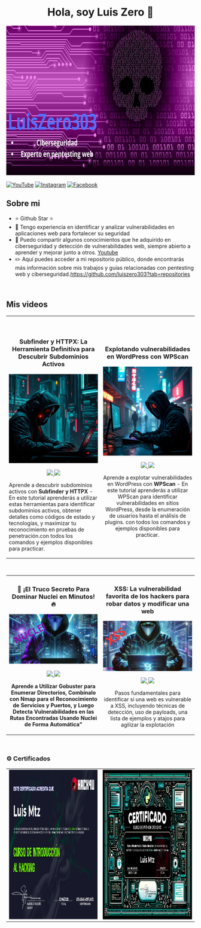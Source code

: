 <div align="center">
<h1 align="center">Hola, soy Luis Zero 👋</h1>
</div>
<img src="https://github.com/luiszero303/luiszero303/blob/main/segurity.png" width="2500" height="400">

<!-- YouTube Badge (sin suscriptores) -->
[![YouTube](https://img.shields.io/youtube/channel/subscribers/UCuqlQBCI5XzwBu1zHLWLyMA?style=for-the-badge&color=purple)](https://www.youtube.com/channel/UCuqlQBCI5XzwBu1zHLWLyMA)
[![Instagram](https://img.shields.io/badge/Instagram-luiszero939-purple?style=for-the-badge)](https://www.instagram.com/luiszero939/)
[![Facebook](https://img.shields.io/badge/Facebook-Profile-purple?style=for-the-badge)](https://www.facebook.com/profile.php?id=61573587704388)

## Sobre mi

- ⭐ Github Star ⭐ 
- 📲 Tengo experiencia en identificar y analizar vulnerabilidades en aplicaciones web para fortalecer su seguridad
- 🎥 Puedo compartir algunos conocimientos que he adquirido en ciberseguridad y detección de vulnerabilidades web, siempre abierto a aprender y mejorar junto a otros.  [Youtube](https://www.youtube.com/channel/UCuqlQBCI5XzwBu1zHLWLyMA) 
- ✏️ Aquí puedes acceder a mi repositorio público, donde encontrarás más información sobre mis trabajos y guías relacionadas con pentesting web y ciberseguridad.https://github.com/luiszero303?tab=repositories 
<br>

## Mis videos
<table>
<tr>
<td width="50%">  
<br>  
<br>  
<h3 align="center">Subfinder y HTTPX: La Herramienta Definitiva para Descubrir Subdominios Activos</h3>
<div align="center">
<a href="https://github.com/luiszero303/Subfinder-httpx" target="_blank"><img src="https://github.com/luiszero303/Subfinder-httpx/blob/main/subfinder-httpx.jpeg" width="400" alt="Curso básico android"></a>
<p>
<a href="https://github.com/luiszero303/Subfinder-httpx" target="_blank">
<img src="https://img.shields.io/badge/CÓDIGO-ff9?style=for-the-badge&logo=github&logoColor=black">
</a>
<a href="https://www.youtube.com/watch?v=DGjZE2_dmKY&t=82s" target="_blank">
<img src="https://img.shields.io/badge/-Youtube-green?style=for-the-badge&color=fbfc40">
</a>
</p>
</div>
<p>Aprende a descubrir subdominios activos con <strong>Subfinder y HTTPX</strong> - En este tutorial aprenderás a utilizar estas herramientas para identificar subdominios activos, obtener detalles como códigos de estado y tecnologías, y maximizar tu reconocimiento en pruebas de penetración.con todos los comandos y ejemplos disponibles para practicar.</p>
</div>                                                                                      
</td>

<td width="50%">
               <br>
<h3 align="center">Explotando vulnerabilidades en WordPress con WPScan</h3>
<div align="center">                                       
<a href="https://github.com/luiszero303/guia-practica-wpscan/tree/main" target="_blank"><img src="https://github.com/luiszero303/guia-practica-wpscan/blob/main/wpscan.jpeg" width="410" alt="Curso arquitectura MVVM"></a>
<br>
<p>
<a href="https://github.com/luiszero303/guia-practica-wpscan/tree/main" target="_blank">
<img src="https://img.shields.io/badge/C%C3%93DIGO-80ffaa?style=for-the-badge&logo=github&logoColor=black">
</a>
<a href="https://www.youtube.com/watch?v=3xBooiJBt0Q&t=390s" target="_blank">
<img src="https://img.shields.io/badge/-Youtube-green?style=for-the-badge&color=3fFD7f">
</a>
</p>
<p>Aprende a explotar vulnerabilidades en WordPress con <strong>WPScan</strong> - En este tutorial aprenderás a utilizar WPScan para identificar vulnerabilidades en sitios WordPress, desde la enumeración de usuarios hasta el análisis de plugins.  con todos los comandos y ejemplos disponibles para practicar.</p>
</div>

</div>                                                             
</table>                                                                                 
</div>
<br>

<table>
<tr>
<td width="50%">
<h3 align="center">🚀 ¡El Truco Secreto Para Dominar Nuclei en Minutos! 🔥</h3>
<div align="center">
<a href="https://github.com/luiszero303/Nuclei_Nmap_Gobuster/tree/main" target="_blank"><img src="https://github.com/luiszero303/Nuclei_Nmap_Gobuster/blob/main/NUCLEI.png" width="400" alt="Curso intermedio Android"></a>
<p>
<a href="https://github.com/luiszero303/Nuclei_Nmap_Gobuster/tree/main" target="_blank">
<img src="https://img.shields.io/badge/CÓDIGO-ff9?style=for-the-badge&logo=github&logoColor=black">
</a>
<a href="https://www.youtube.com/watch?v=jZBqMm7mer0&t=237s" target="_blank">
<img src="https://img.shields.io/badge/-Youtube-green?style=for-the-badge&color=fbfc40">
</a>
</p>
<p></strong>  <strong>Aprende a Utilizar Gobuster para Enumerar Directorios, Combínalo con Nmap para el Reconocimiento de Servicios y Puertos, y Luego Detecta Vulnerabilidades en las Rutas Encontradas Usando Nuclei de Forma Automática"</p>
</div>
                                                                                      
</td>       

<td width="50%">
<h3 align="center">XSS: La vulnerabilidad favorita de los hackers para robar datos y modificar una web</h3>
<div align="center">
<a href="https://github.com/luiszero303/Inyecciones_XSS/tree/main" target="_blank"><img src="https://github.com/luiszero303/Inyecciones_XSS/blob/main/XSS(1).png" width="400" alt="Curso Kotlin Multiplatform"></a>
<p>
<a href="https://github.com/luiszero303/Inyecciones_XSS/tree/main" target="_blank">
<img src="https://img.shields.io/badge/C%C3%93DIGO-cfaae0?style=for-the-badge&logo=github&logoColor=black">
</a>
<a href="https://www.youtube.com/watch?v=4kI-sRyLnEo&t=88s" target="_blank">
<img src="https://img.shields.io/badge/-Youtube-green?style=for-the-badge&color=ff00f4">
</a>
</p>
<p>Pasos fundamentales para identificar si una web es vulnerable a XSS, incluyendo técnicas de detección, uso de payloads, una lista de ejemplos y atajos para agilizar la explotación</p>
</div>
                                                                                      
</td>  
</table>                                                                                 
</div>
<br>

### ⚙️ Certificados

<p align="center">
  <table>
    <tr>
      <td>
        <img src="https://github.com/luiszero303/Certificados/blob/main/Introduccion-Hacking.jpeg?raw=true" alt="Introducción Hacking" height="400em"/>
      </td>
      <td>
          <img src="https://github.com/luiszero303/Certificados/blob/main/Python-Ofensivo.jpeg" alt="Python Ofensivo" height="400em"/>
        </a>
      </td>
    </tr>
  </table>
</p>

